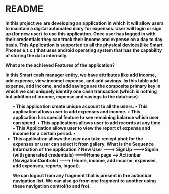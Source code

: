 # README #
<h4>
In this project we are developing an application in which it will allow users to maintain a digital automated diary for expenses. User will login or sign up (for new user) to use this application. Once user has logged in with their credentials they can track their income and expense on a day to day basis. This Application is supported to all the physical devices(like Smart Phones e.t.c.) that uses android operating system that has the capability of storing the data internally.

What are the achieved Features of the application?

In this Smart cash manager entity, we have attributes like add income, add expense, view income/ expense, and add savings. In this table add expense, add income, and add savings are the composite primary key in which we can uniquely identify one cash transaction (which is nothing but addition of income, expense and savings to the database).
<ul>
•	This application create unique account to all the users. 
•	This application allows user to add expenses and income.
•	This application has special feature to see remaining balance which user can spend.
•	This applications allows user to add records at any time.
•	This Application allows user to view the report of expense and income for a certain period.
•	<li>This application allows the user can take reciept phot for the expenses or user can select it from gallery.
</ul?

What is the Sequence Information of the application ?
New User ---> SignUp --->SignIn (with generated credentials) --->Home page --> Actionbar (NavigationControls)  ---> (Home, income, add income, expenses, add expenses, reports, logout).

We can logout from any fragment that is present in the actionbar navigation list. We can also go from one fragment to another using these navigation control(to and fro).


</h4>


